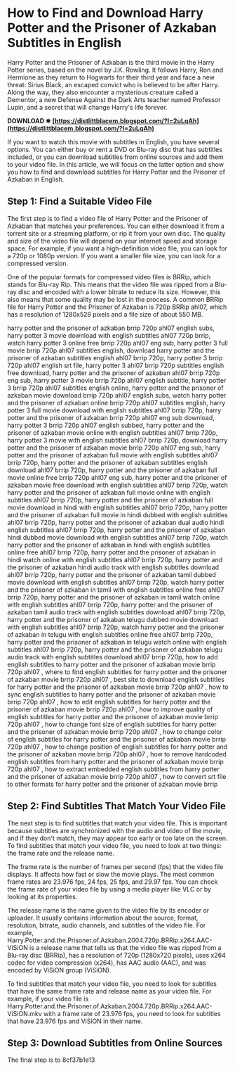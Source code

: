 # How to Find and Download Harry Potter and the Prisoner of Azkaban Subtitles in English
 
Harry Potter and the Prisoner of Azkaban is the third movie in the Harry Potter series, based on the novel by J.K. Rowling. It follows Harry, Ron and Hermione as they return to Hogwarts for their third year and face a new threat: Sirius Black, an escaped convict who is believed to be after Harry. Along the way, they also encounter a mysterious creature called a Dementor, a new Defense Against the Dark Arts teacher named Professor Lupin, and a secret that will change Harry's life forever.
 
**DOWNLOAD ✵ [https://distlittblacem.blogspot.com/?l=2uLqAh](https://distlittblacem.blogspot.com/?l=2uLqAh)**


 
If you want to watch this movie with subtitles in English, you have several options. You can either buy or rent a DVD or Blu-ray disc that has subtitles included, or you can download subtitles from online sources and add them to your video file. In this article, we will focus on the latter option and show you how to find and download subtitles for Harry Potter and the Prisoner of Azkaban in English.
 
## Step 1: Find a Suitable Video File
 
The first step is to find a video file of Harry Potter and the Prisoner of Azkaban that matches your preferences. You can either download it from a torrent site or a streaming platform, or rip it from your own disc. The quality and size of the video file will depend on your internet speed and storage space. For example, if you want a high-definition video file, you can look for a 720p or 1080p version. If you want a smaller file size, you can look for a compressed version.
 
One of the popular formats for compressed video files is BRRip, which stands for Blu-ray Rip. This means that the video file was ripped from a Blu-ray disc and encoded with a lower bitrate to reduce its size. However, this also means that some quality may be lost in the process. A common BRRip file for Harry Potter and the Prisoner of Azkaban is 720p BRRip ahl07, which has a resolution of 1280x528 pixels and a file size of about 550 MB.
 
harry potter and the prisoner of azkaban brrip 720p ahl07 english subs,  harry potter 3 movie download with english subtitles ahl07 720p brrip,  watch harry potter 3 online free brrip 720p ahl07 eng sub,  harry potter 3 full movie brrip 720p ahl07 subtitles english,  download harry potter and the prisoner of azkaban subtitles english ahl07 brrip 720p,  harry potter 3 brrip 720p ahl07 english srt file,  harry potter 3 ahl07 brrip 720p subtitles english free download,  harry potter and the prisoner of azkaban ahl07 brrip 720p eng sub,  harry potter 3 movie brrip 720p ahl07 english subtitle,  harry potter 3 brrip 720p ahl07 subtitles english online,  harry potter and the prisoner of azkaban movie download brrip 720p ahl07 english subs,  watch harry potter and the prisoner of azkaban online brrip 720p ahl07 subtitles english,  harry potter 3 full movie download with english subtitles ahl07 brrip 720p,  harry potter and the prisoner of azkaban brrip 720p ahl07 eng sub download,  harry potter 3 brrip 720p ahl07 english subbed,  harry potter and the prisoner of azkaban movie online with english subtitles ahl07 brrip 720p,  harry potter 3 movie with english subtitles ahl07 brrip 720p,  download harry potter and the prisoner of azkaban movie brrip 720p ahl07 eng sub,  harry potter and the prisoner of azkaban full movie with english subtitles ahl07 brrip 720p,  harry potter and the prisoner of azkaban subtitles english download ahl07 brrip 720p,  harry potter and the prisoner of azkaban full movie online free brrip 720p ahl07 eng sub,  harry potter and the prisoner of azkaban movie free download with english subtitles ahl07 brrip 720p,  watch harry potter and the prisoner of azkaban full movie online with english subtitles ahl07 brrip 720p,  harry potter and the prisoner of azkaban full movie download in hindi with english subtitles ahl07 brrip 720p,  harry potter and the prisoner of azkaban full movie in hindi dubbed with english subtitles ahl07 brrip 720p,  harry potter and the prisoner of azkaban dual audio hindi english subtitles ahl07 brrip 720p,  harry potter and the prisoner of azkaban hindi dubbed movie download with english subtitles ahl07 brrip 720p,  watch harry potter and the prisoner of azkaban in hindi with english subtitles online free ahl07 brrip 720p,  harry potter and the prisoner of azkaban in hindi watch online with english subtitles ahl07 brrip 720p,  harry potter and the prisoner of azkaban hindi audio track with english subtitles download ahl07 brrip 720p,  harry potter and the prisoner of azkaban tamil dubbed movie download with english subtitles ahl07 brrip 720p,  watch harry potter and the prisoner of azkaban in tamil with english subtitles online free ahl07 brrip 720p,  harry potter and the prisoner of azkaban in tamil watch online with english subtitles ahl07 brrip 720p,  harry potter and the prisoner of azkaban tamil audio track with english subtitles download ahl07 brrip 720p,  harry potter and the prisoner of azkaban telugu dubbed movie download with english subtitles ahl07 brrip 720p,  watch harry potter and the prisoner of azkaban in telugu with english subtitles online free ahl07 brrip 720p,  harry potter and the prisoner of azkaban in telugu watch online with english subtitles ahl07 brrip 720p,  harry potter and the prisoner of azkaban telugu audio track with english subtitles download ahl07 brrip 720p,  how to add english subtitles to harry potter and the prisoner of azkaban movie brrip 720p ahl07 ,  where to find english subtitles for harry potter and the prisoner of azkaban movie brrip 720p ahl07 ,  best site to download english subtitles for harry potter and the prisoner of azkaban movie brrip 720p ahl07 ,  how to sync english subtitles to harry potter and the prisoner of azkaban movie brrip 720p ahl07 ,  how to edit english subtitles for harry potter and the prisoner of azkaban movie brrip 720p ahl07 ,  how to improve quality of english subtitles for harry potter and the prisoner of azkaban movie brrip 720p ahl07 ,  how to change font size of english subtitles for harry potter and the prisoner of azkaban movie brrip 720p ahl07 ,  how to change color of english subtitles for harry potter and the prisoner of azkaban movie brrip 720p ahl07 ,  how to change position of english subtitles for harry potter and the prisoner of azkaban movie brrip 720p ahl07 ,  how to remove hardcoded english subtitles from harry potter and the prisoner of azkaban movie brrip 720p ahl07 ,  how to extract embedded english subtitles from harry potter and the prisoner of azkaban movie brrip 720p ahl07 ,  how to convert srt file to other formats for harry potter and the prisoner of azkaban movie brrip
 
## Step 2: Find Subtitles That Match Your Video File
 
The next step is to find subtitles that match your video file. This is important because subtitles are synchronized with the audio and video of the movie, and if they don't match, they may appear too early or too late on the screen. To find subtitles that match your video file, you need to look at two things: the frame rate and the release name.
 
The frame rate is the number of frames per second (fps) that the video file displays. It affects how fast or slow the movie plays. The most common frame rates are 23.976 fps, 24 fps, 25 fps, and 29.97 fps. You can check the frame rate of your video file by using a media player like VLC or by looking at its properties.
 
The release name is the name given to the video file by its encoder or uploader. It usually contains information about the source, format, resolution, bitrate, audio channels, and subtitles of the video file. For example, Harry.Potter.and.the.Prisoner.of.Azkaban.2004.720p.BRRip.x264.AAC-ViSiON is a release name that tells us that the video file was ripped from a Blu-ray disc (BRRip), has a resolution of 720p (1280x720 pixels), uses x264 codec for video compression (x264), has AAC audio (AAC), and was encoded by ViSiON group (ViSiON).
 
To find subtitles that match your video file, you need to look for subtitles that have the same frame rate and release name as your video file. For example, if your video file is Harry.Potter.and.the.Prisoner.of.Azkaban.2004.720p.BRRip.x264.AAC-ViSiON.mkv with a frame rate of 23.976 fps, you need to look for subtitles that have 23.976 fps and ViSiON in their name.
 
## Step 3: Download Subtitles from Online Sources
 
The final step is to
 8cf37b1e13
 
